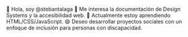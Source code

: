 👋 Hola, soy @stebantalaga
👀 Me interesa la documentación de Design Systems y la accesibilidad web.
🌱 Actualmente estoy aprendiendo HTML/CSS/JavaScript.
😄 Deseo desarrollar proyectos sociales con un enfoque de inclusión para personas con discapacidad.




<!--
**stebantalaga/StebanTalaga** is a ✨ _special_ ✨ repository because its `README.md` (this file) appears on your GitHub profile.

Here are some ideas to get you started:

- 🔭 I’m currently working on ...
- 🌱 I’m currently learning ...
- 👯 I’m looking to collaborate on ...
- 🤔 I’m looking for help with ...
- 💬 Ask me about ...
- 📫 How to reach me: ...
- 😄 Pronouns: ...
- ⚡ Fun fact: ...
-->

